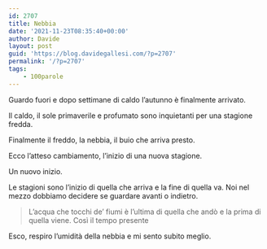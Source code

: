 ```yaml
---
id: 2707
title: Nebbia
date: '2021-11-23T08:35:40+00:00'
author: Davide
layout: post
guid: 'https://blog.davidegallesi.com/?p=2707'
permalink: '/?p=2707'
tags:
    - 100parole
---
```


Guardo fuori e dopo settimane di caldo l’autunno è finalmente arrivato.

Il caldo, il sole primaverile e profumato sono inquietanti per una stagione fredda.

Finalmente il freddo, la nebbia, il buio che arriva presto.

Ecco l’atteso cambiamento, l’inizio di una nuova stagione.

Un nuovo inizio.

Le stagioni sono l’inizio di quella che arriva e la fine di quella va. Noi nel mezzo dobbiamo decidere se guardare avanti o indietro.

> L’acqua che tocchi de’ fiumi è l’ultima di quella che andò e la prima di quella viene. Così il tempo presente

Esco, respiro l’umidità della nebbia e mi sento subito meglio.